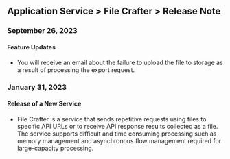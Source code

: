 ## Application Service > File Crafter > Release Note

### September 26, 2023

#### Feature Updates

- You will receive an email about the failure to upload the file to storage as a result of processing the export request.

### January 31, 2023

#### Release of a New Service

- File Crafter is a service that sends repetitive requests using files to specific API URLs or to receive API response results collected as a file. The service supports difficult and time consuming processing such as memory management and asynchronous flow management required for large-capacity processing.